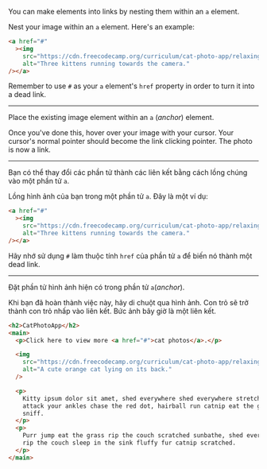 You can make elements into links by nesting them within an `a` element.

Nest your image within an `a` element. Here's an example:

```html
<a href="#"
  ><img
    src="https://cdn.freecodecamp.org/curriculum/cat-photo-app/relaxing-cat.jpg"
    alt="Three kittens running towards the camera."
/></a>
```

Remember to use `#` as your `a` element's `href` property in order to turn it into a dead link.

---

Place the existing image element within an `a` (_anchor_) element.

Once you've done this, hover over your image with your cursor. Your cursor's normal pointer should become the link clicking pointer. The photo is now a link.

---

Bạn có thể thay đổi các phần tử thành các liên kết bằng cách lồng chúng vào một phần tử `a`.

Lồng hình ảnh của bạn trong một phần tử `a`. Đây là một ví dụ:

```html
<a href="#"
  ><img
    src="https://cdn.freecodecamp.org/curriculum/cat-photo-app/relaxing-cat.jpg"
    alt="Three kittens running towards the camera."
/></a>
```

Hãy nhớ sử dụng `#` làm thuộc tính `href` của phần tử `a` để biến nó thành một dead link.

---

Đặt phần tử hình ảnh hiện có trong phần tử `a`(_anchor_).

Khi bạn đã hoàn thành việc này, hãy di chuột qua hình ảnh. Con trỏ sẽ trở thành con trỏ nhấp vào liên kết. Bức ảnh bây giờ là một liên kết.

```html
<h2>CatPhotoApp</h2>
<main>
  <p>Click here to view more <a href="#">cat photos</a>.</p>

  <img
    src="https://cdn.freecodecamp.org/curriculum/cat-photo-app/relaxing-cat.jpg"
    alt="A cute orange cat lying on its back."
  />

  <p>
    Kitty ipsum dolor sit amet, shed everywhere shed everywhere stretching
    attack your ankles chase the red dot, hairball run catnip eat the grass
    sniff.
  </p>
  <p>
    Purr jump eat the grass rip the couch scratched sunbathe, shed everywhere
    rip the couch sleep in the sink fluffy fur catnip scratched.
  </p>
</main>
```
